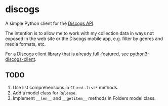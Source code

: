 # discogs

A simple Python client for the [Discogs API](https://www.discogs.com/developers#page:home).

The intention is to allow me to work with my collection data in ways not exposed in the web site or the Discogs mobile app, e.g. filter by genres and media formats, etc.

For a Discogs client library that is already full-featured, see [python3-discogs-client](https://github.com/joalla/discogs_client).

## TODO
1. Use list comprehensions in `Client.list*` methods.
2. Add a model class for `Release`.
3. Implement `__len__` and `__getitem__` methods in Folders model class. 
